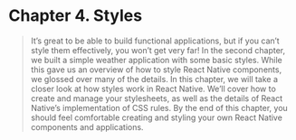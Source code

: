 # Chapter 4. Styles
> It’s great to be able to build functional applications, but if you can’t style them effectively, you won’t get very far! In the second chapter, we built a simple weather application with some basic styles. While this gave us an overview of how to style React Native components, we glossed over many of the details. In this chapter, we will take a closer look at how styles work in React Native. We’ll cover how to create and manage your stylesheets, as well as the details of React Native’s implementation of CSS rules. By the end of this chapter, you should feel comfortable creating and styling your own React Native components and applications.
